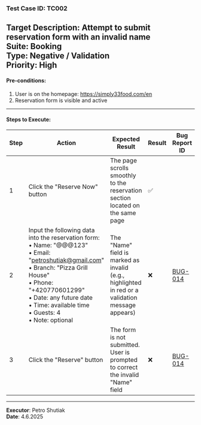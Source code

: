 ### Test Case ID: TC002  
**Target Description**: Attempt to submit reservation form with an invalid name  
**Suite**: Booking  
**Type**: Negative / Validation  
**Priority**: High  
---

#### Pre-conditions:
1. User is on the homepage: https://simply33food.com/en 
2. Reservation form is visible and active  

---

#### Steps to Execute:

| Step | Action | Expected Result | Result | Bug Report ID |
|------|--------|------------------|--------|----------------|
| 1 | Click the "Reserve Now" button | The page scrolls smoothly to the reservation section located on the same page | ✅ | |
| 2 | Input the following data into the reservation form:<br>• Name: "@@@123"<br>• Email: "petroshutiak@gmail.com"<br>• Branch: "Pizza Grill House"<br>• Phone: "+420770601299"<br>• Date: any future date<br>• Time: available time<br>• Guests: 4<br>• Note: optional | The "Name" field is marked as invalid (e.g., highlighted in red or a validation message appears) | ❌ | <a href='https://github.com/shutiak/simply33-qa-portfolio/blob/main/bug-reports/bugs/bug14.md'>BUG-014</a> |
| 3 | Click the "Reserve" button | The form is not submitted. User is prompted to correct the invalid "Name" field | ❌ | <a href='https://github.com/shutiak/simply33-qa-portfolio/blob/main/bug-reports/bugs/bug14.md'>BUG-014</a> |

---

**Executor**: Petro Shutiak  
**Date**: 4.6.2025  
